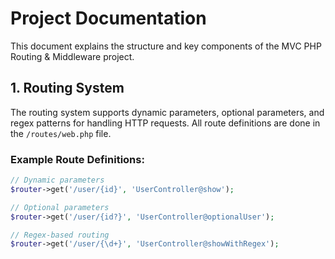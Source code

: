# Project Documentation

This document explains the structure and key components of the MVC PHP Routing & Middleware project.

## 1. Routing System

The routing system supports dynamic parameters, optional parameters, and regex patterns for handling HTTP requests. All route definitions are done in the `/routes/web.php` file.

### Example Route Definitions:

```php
// Dynamic parameters
$router->get('/user/{id}', 'UserController@show');

// Optional parameters
$router->get('/user/{id?}', 'UserController@optionalUser');

// Regex-based routing
$router->get('/user/{\d+}', 'UserController@showWithRegex');
